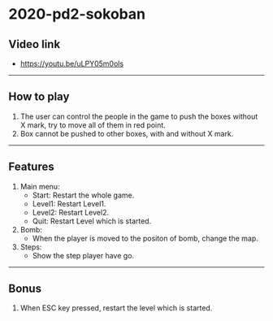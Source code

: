 # 2020-pd2-sokoban
## Video link
- https://youtu.be/uLPY05m0ols
---
## How to play
1. The user can control the people in the game to push the boxes without X mark, try to move all of them in red point.
2. Box cannot be pushed to other boxes, with and without X mark.
---
## Features
 1. Main menu: 
    - Start: Restart the whole game.
    - Level1: Restart Level1.
    - Level2: Restart Level2.
    - Quit: Restart Level which is started.
2. Bomb:
    - When the player is moved to the positon of bomb, change the map.
3. Steps:
    - Show the step player have go.
---
## Bonus
1. When ESC key pressed, restart the level which is started.
